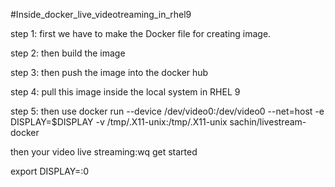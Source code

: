 #Inside_docker_live_videotreaming_in_rhel9

step 1: first we have to make the Docker file for creating image.

step 2: then build the image

step 3: then push the image into the docker hub

step 4: pull this image inside the local system in RHEL 9

step 5: then use  docker run --device /dev/video0:/dev/video0 --net=host -e DISPLAY=$DISPLAY -v /tmp/.X11-unix:/tmp/.X11-unix sachin/livestream-docker

then your video live streaming:wq get started

export DISPLAY=:0